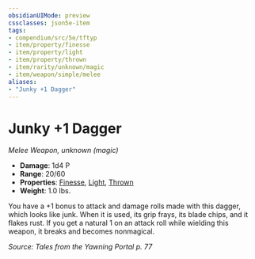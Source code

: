 ```yaml
---
obsidianUIMode: preview
cssclasses: json5e-item
tags:
- compendium/src/5e/tftyp
- item/property/finesse
- item/property/light
- item/property/thrown
- item/rarity/unknown/magic
- item/weapon/simple/melee
aliases: 
- "Junky +1 Dagger"
---
```

# Junky +1 Dagger
*Melee Weapon, unknown (magic)*  

- **Damage**: 1d4 P
- **Range**: 20/60
- **Properties**: [Finesse](_item-properties.md#Finesse), [Light](_item-properties.md#Light), [Thrown](_item-properties.md#Thrown)
- **Weight**: 1.0 lbs.

You have a +1 bonus to attack and damage rolls made with this dagger, which looks like junk. When it is used, its grip frays, its blade chips, and it flakes rust. If you get a natural 1 on an attack roll while wielding this weapon, it breaks and becomes nonmagical.

*Source: Tales from the Yawning Portal p. 77*